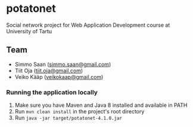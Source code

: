 # potatonet
Social network project for Web Application Development course at University of Tartu

## Team
* Simmo Saan (simmo.saan@gmail.com)
* Tiit Oja (tiit.oja@gmail.com)
* Veiko Kääp (veikokaap@gmail.com)

### Running the application locally
1. Make sure you have Maven and Java 8 installed and available in PATH
2. Run `mvn clean install` in the project's root directory
3. Run `java -jar target/potatonet-4.1.0.jar`